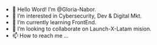 - 👋 Hello Word! I’m @Gloria-Nabor.
- 👀 I’m interested in Cybersecurity, Dev & Digital Mkt.
- 🌱 I’m currently learning FrontEnd.
- 💞️ I’m looking to collaborate on Launch-X-Latam mision.
- 📫 How to reach me ...

<!---
I'm a beginner to create a ✨ special ✨ repository. `README.md`
--->
